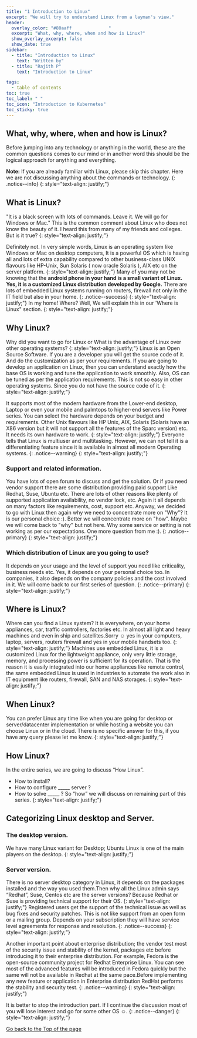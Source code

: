 ```yaml
---
title: "1 Introduction to Linux"
excerpt: "We will try to understand Linux from a layman's view."
header:
  overlay_color: "#80aaff              "
  excerpt: "What, why, where, when and how is Linux?"
  show_overlay_excerpt: false
  show_date: true
sidebar:
  - title: "Introduction to Linux"
    text: "Written by"
  - title: "Rajith P"
    text: "Introduction to Linux"

tags:
  - table of contents
toc: true
toc_label: " "
toc_icon: "Introduction to Kubernetes"
toc_sticky: true
---
```


## What, why, where, when and how is Linux?
Before jumping into any technology or anything in the world, these are the common questions comes to our mind or in another word this should be the logical approach for anything and everything.

**Note:** If you are already familiar with Linux, please skip this chapter. Here we are not discussing anything about the commands or technology.
{: .notice--info}
{: style="text-align: justify;"}

## What is Linux?

"It is a black screen with lots of commands. Leave it. We will go for Windows or Mac." This is the common comment about Linux who does not know the beauty of it. I heard this from many of my friends and colleges. But is it true?
{: style="text-align: justify;"}

Definitely not. In very simple words, Linux is an operating system like Windows or Mac on desktop computers, It is a powerful OS which is having all and lots of extra capability compared to other business-class UNIX flavours like HP-Unix, Sun Solaris ( now oracle Solaris ), AIX etc on the server platform.
{: style="text-align: justify;"}
Many of you may not be knowing that the **android phone in your hand is a small variant of Linux. Yes, it is a customized Linux distribution developed by Google.** There are lots of embedded Linux systems running on routers, firewall not only in the IT field but also in your home.
{: .notice--success}
{: style="text-align: justify;"}
In my home! Where? Well, We will explain this in our 'Where is Linux" section.
{: style="text-align: justify;"}
## Why Linux?

Why did you want to go for Linux or What is the advantage of Linux over other operating systems?
{: style="text-align: justify;"}
Linux is an Open Source Software. If you are a developer you will get the source code of it. And do the customization as per your requirements. If you are going to develop an application on Linux, then you can understand exactly how the base OS is working and tune the application to work smoothly. Also, OS can be tuned as per the application requirements. This is not so easy in other operating systems. Since you do not have the source code of it. 
{: style="text-align: justify;"}


It supports most of the modern hardware from the Lower-end desktop, Laptop or even your mobile and palmtops to higher-end servers like Power series. You can select the hardware depends on your budget and requirements. Other Unix flavours like HP Unix, AIX, Solaris (Solaris have an X86 version but it will not support all the features of the Sparc version) etc. It needs its own hardware to work.
{: style="text-align: justify;"}
Everyone tells that Linux is multiuser and multitasking. However, we can not tell it is a differentiating feature since it is available in almost all modern Operating systems.
{: .notice--warning}
{: style="text-align: justify;"}

### Support and related information.
You have lots of open forum to discuss and get the solution. Or if you need vendor support there are some distribution providing paid support Like Redhat, Suse, Ubuntu etc.
There are lots of other reasons like plenty of supported application availability, no vendor lock, etc. Again it all depends on many factors like requirements, cost, support etc.
Anyway, we decided to go with Linux then again why we need to concentrate more on "Why"? It is our personal choice :). Better we will concentrate more on "how". Maybe we will come back to "why" but not here. Why some service or setting is not working as per our expectations.
One more question from me :).
{: .notice--primary}
{: style="text-align: justify;"}
### Which distribution of Linux are you going to use?
It depends on your usage and the level of support you need like criticality, business needs etc. Yes, it depends on your personal choice too. In companies, it also depends on the company policies and the cost involved in it. We will come back to our first series of question.
{: .notice--primary}
{: style="text-align: justify;"}

## Where is Linux?

Where can you find a Linux system?
It is everywhere, on your home appliances, car, traffic controllers, factories etc. In almost all light and heavy machines and even in ship and satellites.Sorry  ☺  yes in your computers, laptop, servers, routers firewall and yes in your mobile handsets too.
{: style="text-align: justify;"}
Machines use embedded Linux, it is a customized Linux for the lightweight appliance, only very little storage, memory, and processing power is sufficient for its operation. That is the reason it is easily integrated into our home appliances like remote control, the same embedded Linux is used in industries to automate the work also in IT equipment like routers, firewall, SAN and NAS storages.
{: style="text-align: justify;"}

## When Linux?

You can prefer Linux any time like when you are going for desktop or server/datacenter implementation or while hosting a website you can choose Linux or in the cloud. There is no specific answer for this, if you have any query please let me know.
{: style="text-align: justify;"}

## How Linux?

In the entire series, we are going to discuss “How Linux”.
* How to install?
* How to configure _____ server ?
* How to solve _____ ?
So “how” we will discuss on remaining part of this series.
{: style="text-align: justify;"}

## Categorizing Linux desktop and Server.

### The desktop version.
We have many Linux variant for Desktop; Ubuntu Linux is one of the main players on the desktop.
{: style="text-align: justify;"}
### Server version.
There is no server desktop category in Linux, it depends on the packages installed and the way you used them.Then why all the Linux admin says “Redhat”, Suse, Centos etc are the server versions? Because Redhat or Suse is providing technical support for their OS.
{: style="text-align: justify;"}
Registered users get the support of the technical issue as well as bug fixes and security patches. This is not like support from an open form or a mailing group. Depends on your subscription they will have service level agreements for response and resolution.
{: .notice--success}
{: style="text-align: justify;"}

Another important point about enterprise distribution; the vendor test most of the security issue and stability of the kernel, packages etc before introducing it to their enterprise distribution.
For example, Fedora is the open-source community project for Redhat Enterprise Linux. You can see most of the advanced features will be introduced in Fedora quickly but the same will not be available in Redhat at the same pace.Before implementing any new feature or application in Enterprise distribution  RedHat performs the stability and security test.
{: .notice--warning}
{: style="text-align: justify;"}

It is better to stop the introduction part. If I continue the discussion most of you will lose interest and go for some other OS ☺.
{: .notice--danger}
{: style="text-align: justify;"}


<div markdown="0"><a href="#" class="btn btn--success">Go back to the Top of the page </a></div>



